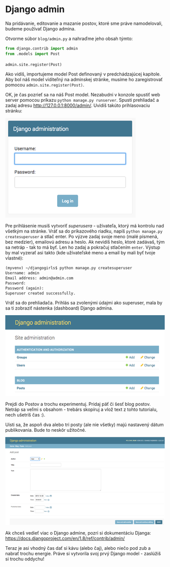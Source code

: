 # Django admin

Na pridávanie, editovanie a mazanie postov, ktoré sme práve namodelovali, budeme používať Django admina.

Otvorme súbor `blog/admin.py` a nahraďme jeho obsah týmto:

```python
from django.contrib import admin
from .models import Post

admin.site.register(Post)
```

Ako vidíš, importujeme model Post definovaný v predchádzajúcej kapitole. Aby bol náš model viditeľný na adminskej stránke, musíme ho zaregistrovať pomocou `admin.site.register(Post)`.

OK, je čas pozrieť sa na náš Post model. Nezabudni v konzole spustiť web server pomocou príkazu `python manage.py runserver`. Spusti prehliadač a zadaj adresu http://127.0.0.1:8000/admin/. Uvidíš takúto prihlasovaciu stránku:

![Prihlasovacia stránka][1]

 [1]: images/login_page2.png

Pre prihlásenie musíš vytvoriť *superusera* - užívateľa, ktorý má kontrolu nad všetkým na stránke. Vráť sa do príkazového riadku, napíš `python manage.py createsuperuser` a stlač enter. Po výzve zadaj svoje meno (malé písmená, bez medzier), emailovú adresu a heslo. Ak nevidíš heslo, ktoré zadávaš, tým sa netráp - tak to má byť. Len ho zadaj a pokračuj stlačením `enter`. Výstup by mal vyzerať asi takto (kde užívateľské meno a email by mali byť tvoje vlastné):

```
(myvenv) ~/djangogirls$ python manage.py createsuperuser
Username: admin
Email address: admin@admin.com
Password:
Password (again):
Superuser created successfully.
```

Vráť sa do prehliadača. Prihlás sa zvolenými údajmi ako superuser, mala by sa ti zobraziť nástenka (dashboard) Django admina.

![Django admin][2]

 [2]: images/django_admin3.png

Prejdi do Postov a trochu experimentuj. Pridaj päť či šesť blog postov. Netráp sa veľmi s obsahom - trebárs skopíruj a vlož text z tohto tutorialu, nech ušetríš čas :).

Uisti sa, že aspoň dva alebo tri posty (ale nie všetky) majú nastavený dátum publikovania. Bude to neskôr užitočné.

![Django admin][3]

 [3]: images/edit_post3.png

Ak chceš vedieť viac o Django admine, pozri si dokumentáciu Djanga: https://docs.djangoproject.com/en/1.8/ref/contrib/admin/

Teraz je asi vhodný čas dať si kávu (alebo čaj), alebo niečo pod zub a nabrať trochu energie. Práve si vytvorila svoj prvý Django model - zaslúžiš si trochu oddychu!
